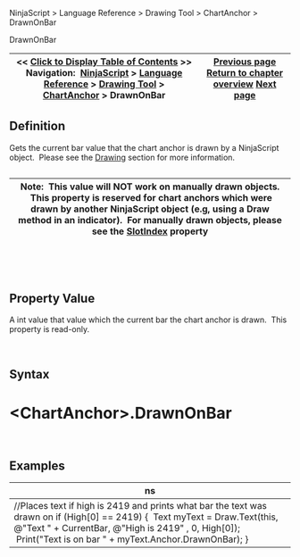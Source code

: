 ﻿


NinjaScript \> Language Reference \> Drawing Tool \> ChartAnchor \> DrawnOnBar






















DrawnOnBar







| \<\< [Click to Display Table of Contents](drawnonbar.md) \>\> **Navigation:**     [NinjaScript](ninjascript-1.md) \> [Language Reference](language_reference_wip-1.md) \> [Drawing Tool](drawing_tools-1.md) \> [ChartAnchor](chartanchor-1.md) \> DrawnOnBar | [Previous page](drawingtool-1.md) [Return to chapter overview](chartanchor-1.md) [Next page](getpoint-1.md) |
| --- | --- |











## Definition


Gets the current bar value that the chart anchor is drawn by a NinjaScript object.  Please see the [Drawing](drawing-1.md) section for more information.


## 




| Note:  This value will NOT work on manually drawn objects.  This property is reserved for chart anchors which were drawn by another NinjaScript object (e.g, using a Draw method in an indicator).  For manually drawn objects, please see the [SlotIndex](barindex-1.md) property |
| --- |



 


 


## Property Value


A int value that value which the current bar the chart anchor is drawn.  This property is read\-only.


 


## Syntax


# \<ChartAnchor\>.DrawnOnBar


 


## Examples




| ns |
| --- |
| //Places text if high is 2419 and prints what bar the text was drawn on if (High\[0] \=\= 2419) {  Text myText \= Draw.Text(this, @"Text " \+ CurrentBar, @"High is 2419" , 0, High\[0]);  Print("Text is on bar " \+ myText.Anchor.DrawnOnBar); } |









